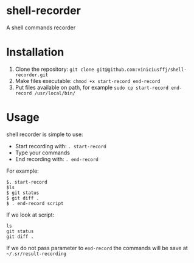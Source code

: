 shell-recorder
==============

A shell commands recorder

# Installation

1. Clone the repository: `git clone git@github.com:viniciusffj/shell-recorder.git`
2. Make files executable: `chmod +x start-record end-record`
3. Put files available on path, for example `sudo cp start-record end-record /usr/local/bin/`

# Usage

shell recorder is simple to use:

* Start recording with: `. start-record`
* Type your commands
* End recording with: `. end-record`

For example:

```
$. start-record
$ls
$ git status
$ git diff .
$ . end-record script
```

If we look at script: 
```
ls 
git status
git diff .
```

If we do not pass parameter to `end-record` the commands will be save at `~/.sr/result-recording`
